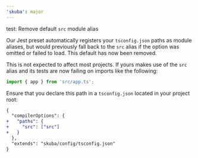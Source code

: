 ```yaml
---
'skuba': major
---
```


test: Remove default `src` module alias

Our Jest preset automatically registers your `tsconfig.json` paths as module aliases, but would previously fall back to the `src` alias if the option was omitted or failed to load. This default has now been removed.

This is not expected to affect most projects. If yours makes use of the `src` alias and its tests are now failing on imports like the following:

```typescript
import { app } from 'src/app.ts';
```

Ensure that you declare this path in a `tsconfig.json` located in your project root:

```diff
{
  "compilerOptions": {
+   "paths": {
+     "src": ["src"]
+   }
  },
  "extends": "skuba/config/tsconfig.json"
}
```
